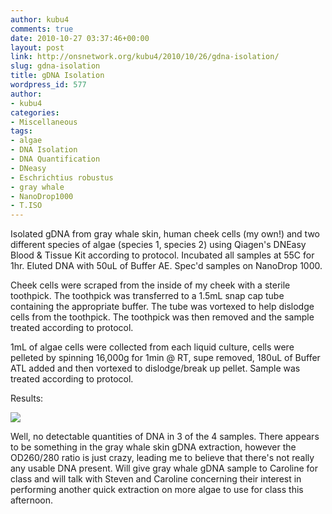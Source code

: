 ```yaml
---
author: kubu4
comments: true
date: 2010-10-27 03:37:46+00:00
layout: post
link: http://onsnetwork.org/kubu4/2010/10/26/gdna-isolation/
slug: gdna-isolation
title: gDNA Isolation
wordpress_id: 577
author:
- kubu4
categories:
- Miscellaneous
tags:
- algae
- DNA Isolation
- DNA Quantification
- DNeasy
- Eschrichtius robustus
- gray whale
- NanoDrop1000
- T.ISO
---
```


Isolated gDNA from gray whale skin, human cheek cells (my own!) and two different species of algae (species 1, species 2) using Qiagen's DNEasy Blood & Tissue Kit according to protocol. Incubated all samples at 55C for 1hr. Eluted DNA with 50uL of Buffer AE. Spec'd samples on NanoDrop 1000.

Cheek cells were scraped from the inside of my cheek with a sterile toothpick. The toothpick was transferred to a 1.5mL snap cap tube containing the appropriate buffer. The tube was vortexed to help dislodge cells from the toothpick. The toothpick was then removed and the sample treated according to protocol.

1mL of algae cells were collected from each liquid culture, cells were pelleted by spinning 16,000g for 1min @ RT, supe removed, 180uL of Buffer ATL added and then vortexed to dislodge/break up pellet. Sample was treated according to protocol.

Results:

![](http://eagle.fish.washington.edu/Arabidopsis/20101026-01%20gDNA.JPG)

Well, no detectable quantities of DNA in 3 of the 4 samples. There appears to be something in the gray whale skin gDNA extraction, however the OD260/280 ratio is just crazy, leading me to believe that there's not really any usable DNA present. Will give gray whale gDNA sample to Caroline for class and will talk with Steven and Caroline concerning their interest in performing another quick extraction on more algae to use for class this afternoon.

